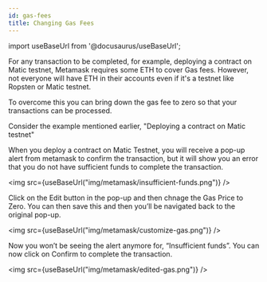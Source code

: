 ```yaml
---
id: gas-fees
title: Changing Gas Fees
---
```

import useBaseUrl from '@docusaurus/useBaseUrl';

For any transaction to be completed, for example, deploying a contract on Matic testnet, Metamask requires some ETH to cover Gas fees. However, not everyone will have ETH in their accounts even if it's a testnet like Ropsten or Matic testnet.

To overcome this you can bring down the gas fee to zero so that your transactions can be processed.

Consider the example mentioned earlier, "Deploying a contract on Matic testnet"

When you deploy a contract on Matic Testnet, you will receive a pop-up alert from metamask to confirm the transaction, but it will show you an error that you do not have sufficient funds to complete the transaction.

<img src={useBaseUrl("img/metamask/insufficient-funds.png")} />

Click on the Edit button in the pop-up and then chnage the Gas Price to Zero. You can then save this and then you’ll be navigated back to the original pop-up. 

<img src={useBaseUrl("img/metamask/customize-gas.png")} />

Now you won’t be seeing the alert anymore for, “Insufficient funds”. You can now click on Confirm to complete the transaction.

<img src={useBaseUrl("img/metamask/edited-gas.png")} />

